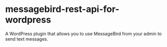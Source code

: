 # messagebird-rest-api-for-wordpress
A WordPress plugin that allows you to use MessageBird from your admin to send text messages.
